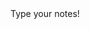 <!DOCTYPE html>
<html lang="en" >
<head>
  <meta charset="UTF-8">
  <link rel="stylesheet" href="https://cdnjs.cloudflare.com/ajax/libs/normalize/5.0.0/normalize.min.css">
<link rel="stylesheet" href="./style.css">

</head>
<body>

<div class="paper">
  <div class="lines">
    <div class="text" contenteditable spellcheck="true">
      Type your notes! <br /><br />
      </div>
  </div>
  <div class="holes hole-top"></div>
  <div class="holes hole-middle"></div>
  <div class="holes hole-bottom"></div>
</div>


</body>
</html>
